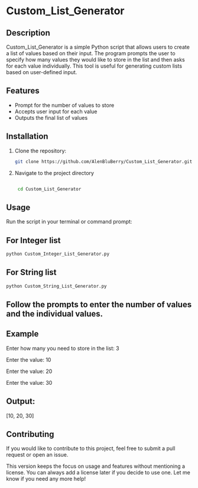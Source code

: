 # Custom_List_Generator

## Description

Custom_List_Generator is a simple Python script that allows users to create a list of values based on their input. The program prompts the user to specify how many values they would like to store in the list and then asks for each value individually. This tool is useful for generating custom lists based on user-defined input.

## Features

- Prompt for the number of values to store
- Accepts user input for each value
- Outputs the final list of values

## Installation

1. Clone the repository:
   ```bash
   git clone https://github.com/AlenBluBerry/Custom_List_Generator.git

2. Navigate to the project directory
   ```bash

    cd Custom_List_Generator

## Usage
  Run the script in your terminal or command prompt:
  ## For Integer list 
```bash
python Custom_Integer_List_Generator.py
```

  ## For String list 
```bash
python Custom_String_List_Generator.py
```
## Follow the prompts to enter the number of values and the individual values.

## Example

Enter how many you need to store in the list: 3


Enter the value: 10

Enter the value: 20

Enter the value: 30


## Output:

[10, 20, 30]

## Contributing

If you would like to contribute to this project, feel free to submit a pull request or open an issue.

This version keeps the focus on usage and features without mentioning a license. You can always add a license later if you decide to use one. Let me know if you need any more help!

